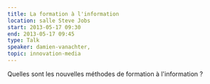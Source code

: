 ```yaml
---
title: La formation à l'information
location: salle Steve Jobs
start: 2013-05-17 09:30
end: 2013-05-17 09:45
type: Talk
speaker: damien-vanachter,
topic: innovation-media
---
```


Quelles sont les nouvelles méthodes de formation à l'information ?